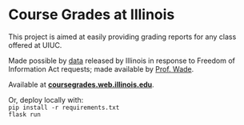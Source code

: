 # Course Grades at Illinois 

This project is aimed at easily providing grading reports for any class offered at UIUC.

Made possible by [data](https://github.com/wadefagen/datasets/tree/master/gpa) released by Illinois in response to Freedom of Information Act requests; made available by [Prof. Wade](https://waf.cs.illinois.edu/).

Available at **[coursegrades.web.illinois.edu](coursegrades.web.illinois.edu)**.

Or, deploy locally with:  
`pip install -r requirements.txt`  
`flask run`
